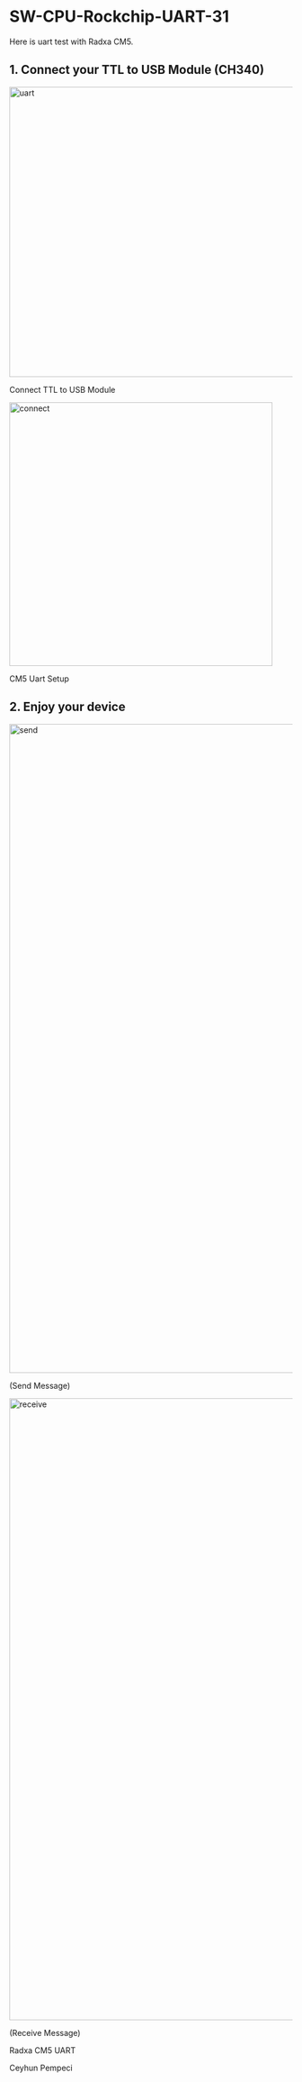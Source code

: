 # SW-CPU-Rockchip-UART-31

Here is uart test with Radxa CM5.

## 1. Connect your TTL to USB Module (CH340)

<img width="515" alt="uart" src="https://github.com/user-attachments/assets/34945839-32e4-48c6-82fd-bc8c2e48cc72" />

Connect TTL to USB Module

<img width="468" alt="connect" src="https://github.com/user-attachments/assets/7bbe90c3-e781-4fa8-b366-22d0c92d0b55" />

CM5 Uart Setup

## 2. Enjoy your device

<img width="1152" alt="send" src="https://github.com/user-attachments/assets/a3a397ef-0972-47fe-b47b-cb5bb1d75280" />

(Send Message)

<img width="1104" alt="receive" src="https://github.com/user-attachments/assets/c78788f4-7895-405b-993d-5aba3351cda3" />

(Receive Message)

Radxa CM5 UART

Ceyhun Pempeci
